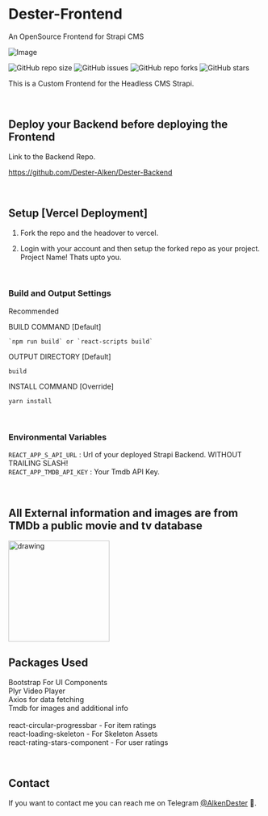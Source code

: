 # Dester-Frontend
An OpenSource Frontend for Strapi CMS

![Image](https://github.com/Dester-Alken/Dester/blob/main/src/assets/logo-full.svg)

![GitHub repo size](https://img.shields.io/github/repo-size/Dester-Alken/Dester?style=for-the-badge)
![GitHub issues](https://img.shields.io/github/issues/Dester-Alken/Dester?style=for-the-badge)
![GitHub repo forks](https://img.shields.io/github/forks/Dester-Alken/Dester?style=for-the-badge)
![GitHub stars](https://img.shields.io/github/stars/Dester-Alken/Dester?color=FFFF00&style=for-the-badge)

This is a Custom Frontend for the Headless CMS Strapi.

<br>

## Deploy your Backend before deploying the Frontend

Link to the Backend Repo.

https://github.com/Dester-Alken/Dester-Backend

<br>

## Setup [Vercel Deployment]

1) Fork the repo and the headover to vercel.

2) Login with your account and then setup the forked repo as your project. Project Name! Thats upto you.

<br>

### Build and Output Settings

Recommended

BUILD COMMAND [Default]
```
`npm run build` or `react-scripts build`
```

OUTPUT DIRECTORY [Default]
```
build
```

INSTALL COMMAND [Override]
```
yarn install
```

<br>

### Environmental Variables

`REACT_APP_S_API_URL` : Url of your deployed Strapi Backend. WITHOUT TRAILING SLASH!<br>
`REACT_APP_TMDB_API_KEY` : Your Tmdb API Key.<br>

<br>

## All External information and images are from TMDb a public movie and tv database

<img src="https://www.themoviedb.org/assets/2/v4/logos/v2/blue_square_1-5bdc75aaebeb75dc7ae79426ddd9be3b2be1e342510f8202baf6bffa71d7f5c4.svg" alt="drawing" width="200"/>


## Packages Used

Bootstrap For UI Components<br>
Plyr Video Player<br>
Axios for data fetching<br>
Tmdb for images and additional info<br>
<br>
react-circular-progressbar - For item ratings<br>
react-loading-skeleton - For Skeleton Assets<br>
react-rating-stars-component - For user ratings<br>

<br>

## Contact

If you want to contact me you can reach me on Telegram [@AlkenDester](https://t.me/+1WSxf0ek1vNjNjBl) 🚀.
